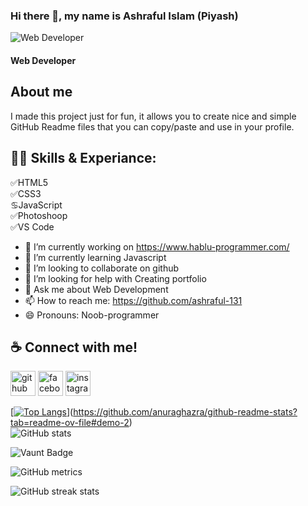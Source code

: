 

### Hi there 👋, my name is Ashraful Islam (Piyash)
![Web Developer](https://github.com/harun181/harun181/blob/main/code.png?raw=true)
#### Web Developer 

## About me 
I made this project just for fun, it allows you to create nice and simple GitHub Readme files that you can copy/paste and use in your profile.

## 👩‍💻 Skills & Experiance: <br>

✅HTML5 <br>
✅CSS3 <br>
♋JavaScript <br>
✅Photoshoop <br>
✅VS Code 

- 🔭 I’m currently working on https://www.hablu-programmer.com/ 
- 🌱 I’m currently learning Javascript 
- 👯 I’m looking to collaborate on github 
- 🤔 I’m looking for help with Creating portfolio 
- 💬 Ask me about Web Development 
- 📫 How to reach me: https://github.com/ashraful-131 
- 😄 Pronouns: Noob-programmer 

## ☕ Connect with me!


[<img src='https://cdn.jsdelivr.net/npm/simple-icons@3.0.1/icons/github.svg' alt='github' height='40'>](https://github.com/ashraful-131)  [<img src='https://cdn.jsdelivr.net/npm/simple-icons@3.0.1/icons/facebook.svg' alt='facebook' height='40'>](https://www.facebook.com/ashraful131)  [<img src='https://cdn.jsdelivr.net/npm/simple-icons@3.0.1/icons/instagram.svg' alt='instagram' height='40'>](https://www.instagram.com/piyash4486/)  

[[![Top Langs](https://github-readme-stats.vercel.app/api/top-langs/?username=anuraghazra&layout=donut-vertical)](https://github.com/anuraghazra/github-readme-stats)](https://github.com/anuraghazra/github-readme-stats?tab=readme-ov-file#demo-2) <br>
![GitHub stats](https://github-readme-stats.vercel.app/api?username=ashraful-131&show_icons=true&count_private=true)  

![Vaunt Badge](https://api.vaunt.dev/v1/github/entities/ashraful-131/contributions?format=svg&private=true)  

![GitHub metrics](https://metrics.lecoq.io/ashraful-131)  

![GitHub streak stats](https://streak-stats.demolab.com/?user=ashraful-131)  

